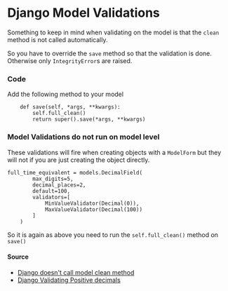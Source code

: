 # Django Model Validations

Something to keep in mind when validating on the model is that the `clean` method is not called automatically.

So you have to override the `save` method so that the validation is done. Otherwise only `IntegrityError`s are raised.

### Code

Add the following method to your model

        def save(self, *args, **kwargs):
            self.full_clean()
            return super().save(*args, **kwargs)

### Model Validations do not run on model level

These validations will fire when creating objects with a `ModelForm` but they will not if you are just creating the object directly.

    full_time_equivalent = models.DecimalField(
            max_digits=5,
            decimal_places=2,
            default=100,
            validators=[
                MinValueValidator(Decimal(0)),
                MaxValueValidator(Decimal(100))
            ]
        )

So it is again as above you need to run the `self.full_clean()` method on `save()`

#### Source

* [Django doesn't call model clean method](https://stackoverflow.com/questions/18803112/django-doesnt-call-model-clean-method)
* [Django Validating Positive decimals](https://stackoverflow.com/questions/12384460/allow-only-positive-decimal-numbers)